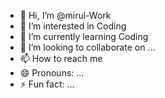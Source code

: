 - 👋 Hi, I’m @mirul-Work
- 👀 I’m interested in Coding
- 🌱 I’m currently learning Coding
- 💞️ I’m looking to collaborate on ...
- 📫 How to reach me 
- 😄 Pronouns: ...
- ⚡ Fun fact: ...

<!---
mirul-Work/mirul-Work is a ✨ special ✨ repository because its `README.md` (this file) appears on your GitHub profile.
You can click the Preview link to take a look at your changes.
--->
